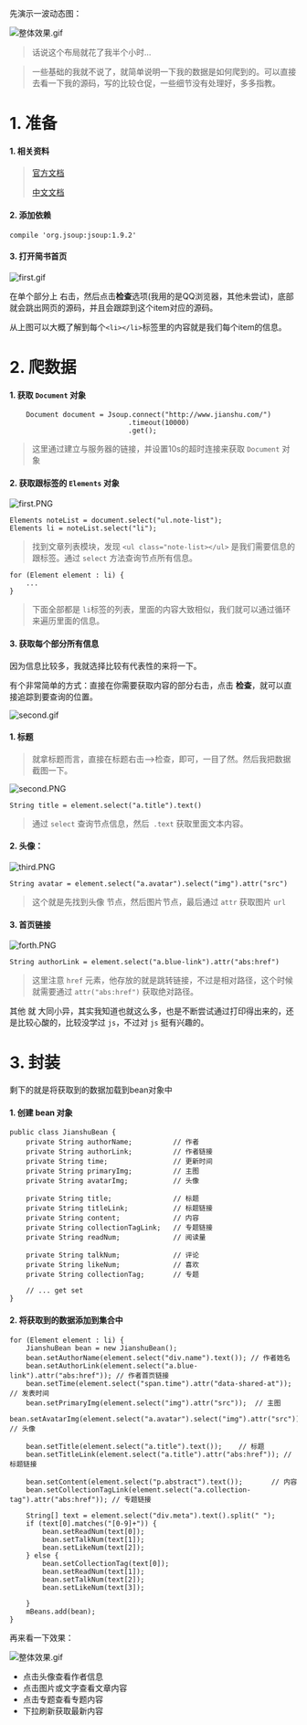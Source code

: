 先演示一波动态图：

![整体效果.gif](http://upload-images.jianshu.io/upload_images/4043475-1015dbce5faa6a90.gif?imageMogr2/auto-orient/strip)

> 话说这个布局就花了我半个小时...

> 一些基础的我就不说了，就简单说明一下我的数据是如何爬到的。可以直接去看一下我的源码，写的比较仓促，一些细节没有处理好，多多指教。

# 1. 准备 #
#### 1. 相关资料 ####

> [官方文档](https://jsoup.org/cookbook/)
> 
> [中文文档](http://www.open-open.com/jsoup/)

#### 2. 添加依赖 ####

	compile 'org.jsoup:jsoup:1.9.2'
#### 3. 打开简书首页 ####
![first.gif](http://upload-images.jianshu.io/upload_images/4043475-47c5c0014f33995c.gif?imageMogr2/auto-orient/strip)


在单个部分上 右击，然后点击**检查**选项(我用的是QQ浏览器，其他未尝试)，底部就会跳出网页的源码，并且会跟踪到这个item对应的源码。

从上图可以大概了解到每个`<li></li>`标签里的内容就是我们每个item的信息。
# 2. 爬数据  #
#### 1. 获取 `Document` 对象 ####

		Document document = Jsoup.connect("http://www.jianshu.com/")
		                         .timeout(10000)
		                         .get();
>这里通过建立与服务器的链接，并设置10s的超时连接来获取 `Document` 对象

#### 2. 获取跟标签的 `Elements` 对象 ####

![first.PNG](http://upload-images.jianshu.io/upload_images/4043475-3c651e3f8adb56fc.PNG?imageMogr2/auto-orient/strip%7CimageView2/2/w/1240)

    Elements noteList = document.select("ul.note-list");
    Elements li = noteList.select("li");
>找到文章列表模块，发现 `<ul class="note-list></ul>` 是我们需要信息的跟标签。通过 `select` 方法查询节点所有信息。

	for (Element element : li) {
		...
	}

>下面全部都是 `li`标签的列表，里面的内容大致相似，我们就可以通过循环来遍历里面的信息。

#### 3. 获取每个部分所有信息 ####

因为信息比较多，我就选择比较有代表性的来将一下。

有个非常简单的方式：直接在你需要获取内容的部分右击，点击 **检查**，就可以直接追踪到要查询的位置。

![second.gif](http://upload-images.jianshu.io/upload_images/4043475-97a92643e9d4212e.gif?imageMogr2/auto-orient/strip)

#### 1. 标题 ####
> 就拿标题而言，直接在标题右击-->检查，即可，一目了然。然后我把数据截图一下。

![second.PNG](http://upload-images.jianshu.io/upload_images/4043475-79b584e8b487c788.PNG?imageMogr2/auto-orient/strip%7CimageView2/2/w/1240)

	String title = element.select("a.title").text()

> 通过 `select` 查询节点信息，然后` .text` 获取里面文本内容。


#### 2. 头像： ####
![third.PNG](http://upload-images.jianshu.io/upload_images/4043475-9a1309b80f3eca30.PNG?imageMogr2/auto-orient/strip%7CimageView2/2/w/1240)

	String avatar = element.select("a.avatar").select("img").attr("src")
> 这个就是先找到头像 节点，然后图片节点，最后通过 `attr` 获取图片 `url`

#### 3. 首页链接 ####

![forth.PNG](http://upload-images.jianshu.io/upload_images/4043475-f74c2389c73ebcc6.PNG?imageMogr2/auto-orient/strip%7CimageView2/2/w/1240)

	String authorLink = element.select("a.blue-link").attr("abs:href")
> 这里注意 `href` 元素，他存放的就是跳转链接，不过是相对路径，这个时候就需要通过 `attr("abs:href")` 获取绝对路径。

其他 就 大同小异，其实我知道也就这么多，也是不断尝试通过打印得出来的，还是比较心酸的，比较没学过 `js`，不过对 `js` 挺有兴趣的。
# 3. 封装 #
剩下的就是将获取到的数据加载到bean对象中 

#### 1. 创建 bean 对象 ####
	public class JianshuBean {
	    private String authorName;          // 作者
	    private String authorLink;          // 作者链接
	    private String time;                // 更新时间
	    private String primaryImg;          // 主图
	    private String avatarImg;           // 头像
	
	    private String title;               // 标题
	    private String titleLink;           // 标题链接
	    private String content;             // 内容
	    private String collectionTagLink;   // 专题链接
	    private String readNum;             // 阅读量
	
	    private String talkNum;             // 评论
	    private String likeNum;             // 喜欢
	    private String collectionTag;       // 专题
	
		// ... get set
	}
#### 2. 将获取到的数据添加到集合中 ####

	for (Element element : li) {
        JianshuBean bean = new JianshuBean();
        bean.setAuthorName(element.select("div.name").text()); // 作者姓名
        bean.setAuthorLink(element.select("a.blue-link").attr("abs:href")); // 作者首页链接
        bean.setTime(element.select("span.time").attr("data-shared-at"));   // 发表时间
        bean.setPrimaryImg(element.select("img").attr("src"));  // 主图
        bean.setAvatarImg(element.select("a.avatar").select("img").attr("src")); // 头像

        bean.setTitle(element.select("a.title").text());    // 标题
        bean.setTitleLink(element.select("a.title").attr("abs:href")); // 标题链接

        bean.setContent(element.select("p.abstract").text());       // 内容
        bean.setCollectionTagLink(element.select("a.collection-tag").attr("abs:href")); // 专题链接

        String[] text = element.select("div.meta").text().split(" ");
        if (text[0].matches("[0-9]+")) {
            bean.setReadNum(text[0]);
            bean.setTalkNum(text[1]);
            bean.setLikeNum(text[2]);
        } else {
            bean.setCollectionTag(text[0]);
            bean.setReadNum(text[1]);
            bean.setTalkNum(text[2]);
            bean.setLikeNum(text[3]);

        }
        mBeans.add(bean);
    }

再来看一下效果：

![整体效果.gif](http://upload-images.jianshu.io/upload_images/4043475-1015dbce5faa6a90.gif?imageMogr2/auto-orient/strip)
- 点击头像查看作者信息
- 点击图片或文字查看文章内容
- 点击专题查看专题内容
- 下拉刷新获取最新内容

